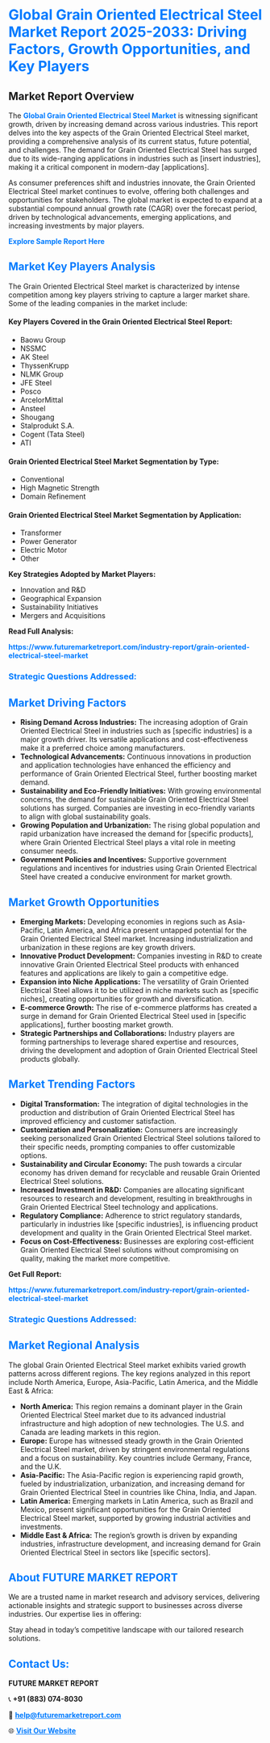<h1 style="color: #007BFF;">Global Grain Oriented Electrical Steel Market Report 2025-2033: Driving Factors, Growth Opportunities, and Key Players</h1>

<section id="overview">
<h2>Market Report Overview</h2>
<p>The <a href="https://www.futuremarketreport.com/industry-report/grain-oriented-electrical-steel-market" style="color: #007BFF; text-decoration: none;"><strong>Global Grain Oriented Electrical Steel Market</strong></a> is witnessing significant growth, driven by increasing demand across various industries. This report delves into the key aspects of the Grain Oriented Electrical Steel market, providing a comprehensive analysis of its current status, future potential, and challenges. The demand for Grain Oriented Electrical Steel has surged due to its wide-ranging applications in industries such as [insert industries], making it a critical component in modern-day [applications].</p>
<p>As consumer preferences shift and industries innovate, the Grain Oriented Electrical Steel market continues to evolve, offering both challenges and opportunities for stakeholders. The global market is expected to expand at a substantial compound annual growth rate (CAGR) over the forecast period, driven by technological advancements, emerging applications, and increasing investments by major players.</p>
</section>

<section id="overview">
<p><a href="https://www.futuremarketreport.com/request-sample/reportId=83866" style="color: #007BFF; text-decoration: none;"><strong>Explore Sample Report Here</strong></a></p>
</section>

<section id="key-players">
<h2 style="color: #007BFF;">Market Key Players Analysis</h2>
<p>The Grain Oriented Electrical Steel market is characterized by intense competition among key players striving to capture a larger market share. Some of the leading companies in the market include:</p>
<h4>Key Players Covered in the Grain Oriented Electrical Steel Report:</h4>
<ul><li>Baowu Group</li><li>NSSMC</li><li>AK Steel</li><li>ThyssenKrupp</li><li>NLMK Group</li><li>JFE Steel</li><li>Posco</li><li>ArcelorMittal</li><li>Ansteel</li><li>Shougang</li><li>Stalprodukt S.A.</li><li>Cogent (Tata Steel)</li><li>ATI</li></ul>
<h4>Grain Oriented Electrical Steel Market Segmentation by Type:</h4>
<ul><li>Conventional</li><li>High Magnetic Strength</li><li>Domain Refinement</li></ul>

<h4>Grain Oriented Electrical Steel Market Segmentation by Application:</h4>
<ul><li>Transformer</li><li>Power Generator</li><li>Electric Motor</li><li>Other</li></ul>
<p><strong>Key Strategies Adopted by Market Players:</strong></p>
<ul>
<li>Innovation and R&D</li>
<li>Geographical Expansion</li>
<li>Sustainability Initiatives</li>
<li>Mergers and Acquisitions</li>
</ul>
</section>

<section>
<p><strong>Read Full Analysis: </strong></p><a href="https://www.futuremarketreport.com/industry-report/grain-oriented-electrical-steel-market" style="color: #007BFF; text-decoration: none;"><strong>https://www.futuremarketreport.com/industry-report/grain-oriented-electrical-steel-market</strong></a>
<h3 style="color: #007BFF;">Strategic Questions Addressed:</h3>
</section>

<section id="driving-factors">
<h2 style="color: #007BFF;">Market Driving Factors</h2>
<ul>
<li><strong>Rising Demand Across Industries:</strong> The increasing adoption of Grain Oriented Electrical Steel in industries such as [specific industries] is a major growth driver. Its versatile applications and cost-effectiveness make it a preferred choice among manufacturers.</li>
<li><strong>Technological Advancements:</strong> Continuous innovations in production and application technologies have enhanced the efficiency and performance of Grain Oriented Electrical Steel, further boosting market demand.</li>
<li><strong>Sustainability and Eco-Friendly Initiatives:</strong> With growing environmental concerns, the demand for sustainable Grain Oriented Electrical Steel solutions has surged. Companies are investing in eco-friendly variants to align with global sustainability goals.</li>
<li><strong>Growing Population and Urbanization:</strong> The rising global population and rapid urbanization have increased the demand for [specific products], where Grain Oriented Electrical Steel plays a vital role in meeting consumer needs.</li>
<li><strong>Government Policies and Incentives:</strong> Supportive government regulations and incentives for industries using Grain Oriented Electrical Steel have created a conducive environment for market growth.</li>
</ul>
</section>

<section id="growth-opportunities">
<h2 style="color: #007BFF;">Market Growth Opportunities</h2>
<ul>
<li><strong>Emerging Markets:</strong> Developing economies in regions such as Asia-Pacific, Latin America, and Africa present untapped potential for the Grain Oriented Electrical Steel market. Increasing industrialization and urbanization in these regions are key growth drivers.</li>
<li><strong>Innovative Product Development:</strong> Companies investing in R&D to create innovative Grain Oriented Electrical Steel products with enhanced features and applications are likely to gain a competitive edge.</li>
<li><strong>Expansion into Niche Applications:</strong> The versatility of Grain Oriented Electrical Steel allows it to be utilized in niche markets such as [specific niches], creating opportunities for growth and diversification.</li>
<li><strong>E-commerce Growth:</strong> The rise of e-commerce platforms has created a surge in demand for Grain Oriented Electrical Steel used in [specific applications], further boosting market growth.</li>
<li><strong>Strategic Partnerships and Collaborations:</strong> Industry players are forming partnerships to leverage shared expertise and resources, driving the development and adoption of Grain Oriented Electrical Steel products globally.</li>
</ul>
</section>

<section id="trending-factors">
<h2 style="color: #007BFF;">Market Trending Factors</h2>
<ul>
<li><strong>Digital Transformation:</strong> The integration of digital technologies in the production and distribution of Grain Oriented Electrical Steel has improved efficiency and customer satisfaction.</li>
<li><strong>Customization and Personalization:</strong> Consumers are increasingly seeking personalized Grain Oriented Electrical Steel solutions tailored to their specific needs, prompting companies to offer customizable options.</li>
<li><strong>Sustainability and Circular Economy:</strong> The push towards a circular economy has driven demand for recyclable and reusable Grain Oriented Electrical Steel solutions.</li>
<li><strong>Increased Investment in R&D:</strong> Companies are allocating significant resources to research and development, resulting in breakthroughs in Grain Oriented Electrical Steel technology and applications.</li>
<li><strong>Regulatory Compliance:</strong> Adherence to strict regulatory standards, particularly in industries like [specific industries], is influencing product development and quality in the Grain Oriented Electrical Steel market.</li>
<li><strong>Focus on Cost-Effectiveness:</strong> Businesses are exploring cost-efficient Grain Oriented Electrical Steel solutions without compromising on quality, making the market more competitive.</li>
</ul>
</section>

<section>
<p><strong>Get Full Report: </strong></p><a href="https://www.futuremarketreport.com/industry-report/grain-oriented-electrical-steel-market" style="color: #007BFF; text-decoration: none;"><strong>https://www.futuremarketreport.com/industry-report/grain-oriented-electrical-steel-market</strong></a>
<h3 style="color: #007BFF;">Strategic Questions Addressed:</h3>
</section>


<section id="regional-analysis">
<h2 style="color: #007BFF;">Market Regional Analysis</h2>
<p>The global Grain Oriented Electrical Steel market exhibits varied growth patterns across different regions. The key regions analyzed in this report include North America, Europe, Asia-Pacific, Latin America, and the Middle East & Africa:</p>
<ul>
<li><strong>North America:</strong> This region remains a dominant player in the Grain Oriented Electrical Steel market due to its advanced industrial infrastructure and high adoption of new technologies. The U.S. and Canada are leading markets in this region.</li>
<li><strong>Europe:</strong> Europe has witnessed steady growth in the Grain Oriented Electrical Steel market, driven by stringent environmental regulations and a focus on sustainability. Key countries include Germany, France, and the U.K.</li>
<li><strong>Asia-Pacific:</strong> The Asia-Pacific region is experiencing rapid growth, fueled by industrialization, urbanization, and increasing demand for Grain Oriented Electrical Steel in countries like China, India, and Japan.</li>
<li><strong>Latin America:</strong> Emerging markets in Latin America, such as Brazil and Mexico, present significant opportunities for the Grain Oriented Electrical Steel market, supported by growing industrial activities and investments.</li>
<li><strong>Middle East & Africa:</strong> The region’s growth is driven by expanding industries, infrastructure development, and increasing demand for Grain Oriented Electrical Steel in sectors like [specific sectors].</li>
</ul>
</section>

<footer>
<h2 style="color: #007BFF;">About FUTURE MARKET REPORT</h2>
<p>We are a trusted name in market research and advisory services, delivering actionable insights and strategic support to businesses across diverse industries. Our expertise lies in offering:</p>

<p>Stay ahead in today’s competitive landscape with our tailored research solutions.</p>

<h2 style="color: #007BFF;">Contact Us:</h2>
<p><strong>FUTURE MARKET REPORT</strong></p>
<p>📞 <strong>+91 (883) 074-8030</strong></p>
<p>📧 <strong><a href="mailto:help@futuremarketreport.com" style="color: #007BFF;">help@futuremarketreport.com</a></strong></p>
<p>🌐 <strong><a href="https://www.futuremarketreport.com/" style="color: #007BFF;">Visit Our Website</a></strong></p>
</footer>